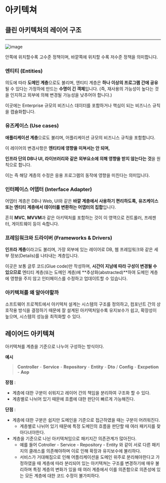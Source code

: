 # 아키텍쳐

## **클린 아키텍처의 레이어 구조**

---

![image](https://blog.kakaocdn.net/dn/bOh3Wo/btrXn7BTilz/TWwETWquQqz79ndGY9gVc0/img.jpg)


안쪽에 위치할수록 고수준 정책이며, 바깥쪽에 위치할 수록 저수준 정책을 의미합니다.

### 엔티티 (Entities)

의도에 따라 **도메인 계층**으로도 불리며, 엔티티 계층은 **하나 이상의 프로그램 간에 공유**될 수 있다는 가정하에 만드는 **수명이 긴 객체**입니다. (즉, 재사용의 가능성이 높다는 것을 인지하고 외부에 의해 변경될 가능성을 낮추어야 합니다.)

이곳에는 Enterprise 규모의 비즈니스 데이터를 포함하거나 핵심이 되는 비즈니스 규칙을 캡슐화합니다.

### 유즈케이스 (Use cases)

**애플리케이션 계층**으로도 불리며, 어플리케이션 규모의 비즈니스 규칙을 포함합니다.

이 레이어의 변경사항은 **엔티티에 영향을 미쳐서는 안 되며,**

**인프라 단의 DB나 UI, 라이브러리와 같은 외부요소에 의해 영향을 받지 않는다는 것**을 원칙으로 합니다.

이는 즉 해당 계층의 수정은 응용 프로그램의 동작에 영향을 미친다는 의미입니다.

### 인터페이스 어뎁터 (Interface Adapter)

어뎁터 계층은 DB나 Web, UI와 같은 **바깥 계층에서 사용하기 편리하도록,** **유즈케이스 또는 엔티티 계층에서 데이터를 변환하는 어뎁터의 집합**입니다.

흔히 **MVC**, **MVVM**과 같은 아키텍처를 포함하는 것이 이 영역으로 컨트롤러, 프레젠터, 게이트웨이 등이 속합니다.

### 프레임워크와 드라이버 (Frameworks & Drivers)

**인프라 계층**이라고도 불리며, 가장 외부에 있는 레이어로 DB, 웹 프레임워크와 같은 세부 정보(Details)를 나타내는 계층입니다.

이곳은 보통 글루 코드(Glue code)만 작성하며, **시간이 지남에 따라 구성이 변경될 수 있으므로** 엔티티 계층(또는 도메인 계층)에 **추상화(abstracted)**하여 도메인 계층에 영향을 주지 않고 인터페이스를 수정하고 업데이트할 수 있습니다.

### 아키텍쳐를 왜 알아야할까

소프트웨어 프로젝트에서 아키텍처 설계는 시스템의 구조를 정의하고, 컴포넌트 간의 상호작용 방식을 결정하기 때문에 잘 설계된 아키텍처일수록 유지보수가 쉽고, 확장성이 높으며, 시스템의 성능을 최적화할 수 있다.

## 레이어드 아키텍쳐

아키텍쳐를 계층을 기준으로 나누어 구성하는 방식이다.

**예시**

> **Controller** -  **Service** - **Repository** - **Entity** - **Dto** / **Config** - **Excpetion** - **Aop**
> 

**장점** : 

- 계층에 대한 구분이 쉬워지고 레이어 간의 책임을 분리하여 구조화 할 수 있다.
- 계층별로 나뉘어 있기 때문에 흐름에 대한 판단이 빠르게 가능해진다.

**단점** :

- 계층에 대한 구분은 쉽지만 도메인을 기준으로 접근하였을 때는 구분이 어려워진다.
    - 계층별로 나뉘어 있기 때문에 특정 도메인의 흐름을 판단할 때 여러 패키지를 찾아다녀야한다.
- 계층을 기준으로 나뉜 아키텍쳐임으로 패키지간 의존관계가 많아진다.
    - 예를 들어 Cotroller - Service - Repository - Entity 와 같이 서로 다른 패키지의 클래스를 의존해야하며 이로 인해 확장과 유지보수에 불리하다.
    - 서비스가 거대해짐으로 인해 어플리케이션을 도메인 위주로 분리해야한다고 가정하였을 때 계층에 따라 분리되어 있는 아키텍쳐는 구조를 변경하기에 매우 불리하며 특정 계층의 변화가 있을 때 여러 계층에서 이를 의존함으로 의존성에 있는 모든 계층에 대한 코드 수정이 불가피하다.